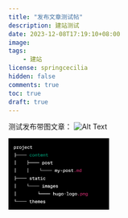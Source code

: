 ```yaml
---
title: "发布文章测试帖"
description: 建站测试
date: 2023-12-08T17:19:10+08:00
image: 
tags: 
    - 建站
license: springcecilia
hidden: false
comments: true
toc: true
draft: true
---
```


测试发布带图文章：
![Alt Text](../../static/img/1.png)

<img src="/images/1.png" alt="Alt Text" style="width: 200px; height: auto;">
